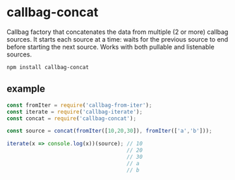 # callbag-concat

Callbag factory that concatenates the data from multiple (2 or more) callbag sources. It starts each source at a time: waits for the previous source to end before starting the next source. Works with both pullable and listenable sources.

`npm install callbag-concat`

## example

```js
const fromIter = require('callbag-from-iter');
const iterate = require('callbag-iterate');
const concat = require('callbag-concat');

const source = concat(fromIter([10,20,30]), fromIter(['a','b']));

iterate(x => console.log(x))(source); // 10
                                      // 20
                                      // 30
                                      // a
                                      // b
```
